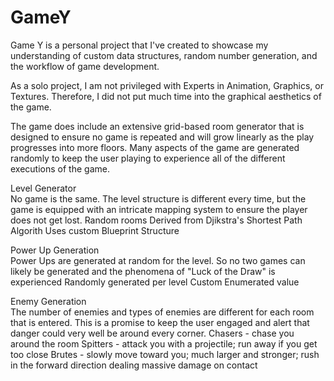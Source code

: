 # GameY
Game Y is a personal project that I've created to showcase my understanding of custom data structures, random number generation, and the workflow of game development. 

As a solo project, I am not privileged with Experts in Animation, Graphics, or Textures. Therefore, I did not put much time into the graphical aesthetics of the game. 

The game does include an extensive grid-based room generator that is designed to ensure no game is repeated and will grow linearly as the play progresses into more floors. Many aspects of the game are generated randomly to keep the user playing to experience all of the different executions of the game.

Level Generator<br />
No game is the same. The level structure is different every time, but the game is equipped with an intricate mapping system to ensure the player does not get lost.
  Random rooms
  Derived from Djikstra's Shortest Path Algorith
  Uses custom Blueprint Structure

Power Up Generation<br />
Power Ups are generated at random for the level. So no two games can likely be generated and the phenomena of "Luck of the Draw" is experienced
  Randomly generated per level
  Custom Enumerated value 
  
Enemy Generation<br />
The number of enemies and types of enemies are different for each room that is entered. This is a promise to keep the user engaged and alert that danger could very well be around every corner.
  Chasers - chase you around the room
  Spitters - attack you with a projectile; run away if you get too close
  Brutes - slowly move toward you; much larger and stronger; rush in the forward direction dealing massive damage on contact
